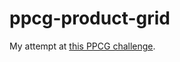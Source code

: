 ppcg-product-grid
=================

My attempt at [this PPCG challenge](http://codegolf.stackexchange.com/questions/32527/longest-mathematical-expression-in-a-grid/).
